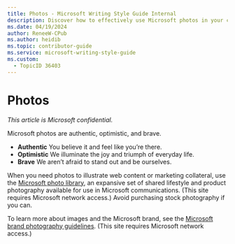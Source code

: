 ```yaml
---
title: Photos - Microsoft Writing Style Guide Internal
description: Discover how to effectively use Microsoft photos in your content with guidance on authenticity, optimism, and bravery. Access the Microsoft photo library for authentic imagery.
ms.date: 04/19/2024
author: ReneeW-CPub
ms.author: heidib
ms.topic: contributor-guide
ms.service: microsoft-writing-style-guide
ms.custom:
  - TopicID 36403
---
```



# Photos

*This article is Microsoft confidential.*

Microsoft photos are authentic, optimistic, and brave.

- **Authentic** You believe it and feel like you’re there.
- **Optimistic** We illuminate the joy and triumph of everyday life.
- **Brave** We aren’t afraid to stand out and be ourselves.

When you need photos to illustrate web content or marketing collateral, use the [Microsoft photo library](https://brandcentral.microsoft.com/microsoft-brand/campaigns-and-content/assets-collections.html), an expansive set of shared lifestyle and product photography available for use in Microsoft communications. (This site requires Microsoft network access.) Avoid purchasing stock photography if you can.

To learn more about images and the Microsoft brand, see the [Microsoft brand photography guidelines](https://brandcentral.microsoft.com/asset-detail.html?id=L2NvbnRlbnQvZGFtL3NvdXJjZS9taWNyb3NvZnQtYnJhbmQvZ3VpZGVsaW5lL21pY3Jvc29mdC1icmFuZC0tLXBob3RvZ3JhcGh5LWd1aWRlbGluZXM%3D&bundleName=Microsoft+Brand+-+Photography+Guidelines). (This site requires Microsoft network access.)